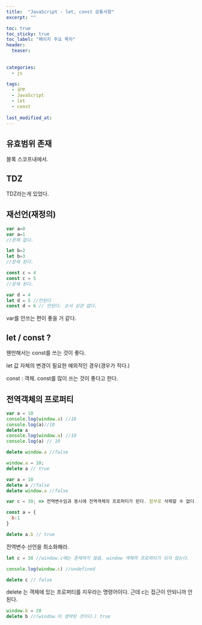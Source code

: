 ```yaml
---
title:  "JavaScript - let, const 공통사항"
excerpt: ""

toc: true
toc_sticky: true
toc_label: "페이지 주요 목차"
header:
  teaser: 
  
  
categories:
  - js
  
tags:
  - 공부
  - JavaScript
  - let
  - const
  
last_modified_at: 
---
```


## 유효범위 존재

블록 스코프내에서.

## TDZ

TDZ라는게 있었다.

## 재선언(재정의)

```javascript
var a=0
var a=1
//문제 없다.

let b=2
let b=3
//문제 된다.

const c = 4
const c = 5
//문제 된다.

var d = 4
let d = 5 //안된다
const d = 6 // 안된다. 순서 상관 없다.

```

var를 안쓰는 편이 좋을 거 같다. 

## let / const ?

웬만해서는 const를 쓰는 것이 좋다.

let 값 자체의 변경이 필요한 예외적인 경우(경우가 적다.)

const : 객체. const를 많이 쓰는 것이 좋다고 한다.

## 전역객체의 프로퍼티

```javascript
var a = 10
console.log(window.a) //10
console.log(a)//10
delete a
console.log(window.a) //10
console.log(a) // 10

delete window.a //false

window.a = 10;
delete a // true

var a = 10
delete a //false
delete window.a //false

var c = 30; => 전역변수임과 동시에 전역객체의 프로퍼티가 된다. 함부로 삭제할 수 없다.

const a = {
  b:1
}

delete a.b // true
```

전역변수 선언을 최소화해라.


```javascript
let c = 30 //window.c에는 존재하지 않음. window 객체의 프로퍼티가 되지 않는다.

console.log(window.c) //undefined

delete c // false


```

delete 는 객체에 있는 프로퍼티를 지우라는 명령어이다. 근데 c는 접근이 안되니까 안된다.

```javascript
window.b = 20
delete b //(window.이 생략된 것이다.) true
```


